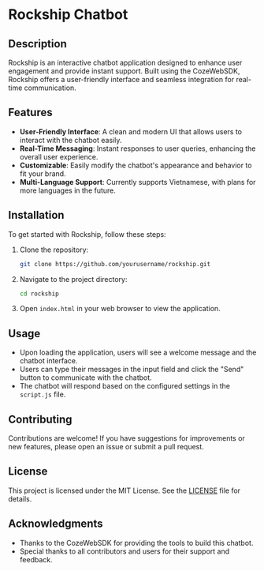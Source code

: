 # Rockship Chatbot

## Description
Rockship is an interactive chatbot application designed to enhance user engagement and provide instant support. Built using the CozeWebSDK, Rockship offers a user-friendly interface and seamless integration for real-time communication.

## Features
- **User-Friendly Interface**: A clean and modern UI that allows users to interact with the chatbot easily.
- **Real-Time Messaging**: Instant responses to user queries, enhancing the overall user experience.
- **Customizable**: Easily modify the chatbot's appearance and behavior to fit your brand.
- **Multi-Language Support**: Currently supports Vietnamese, with plans for more languages in the future.

## Installation
To get started with Rockship, follow these steps:

1. Clone the repository:
   ```bash
   git clone https://github.com/yourusername/rockship.git
   ```
2. Navigate to the project directory:
   ```bash
   cd rockship
   ```
3. Open `index.html` in your web browser to view the application.

## Usage
- Upon loading the application, users will see a welcome message and the chatbot interface.
- Users can type their messages in the input field and click the "Send" button to communicate with the chatbot.
- The chatbot will respond based on the configured settings in the `script.js` file.

## Contributing
Contributions are welcome! If you have suggestions for improvements or new features, please open an issue or submit a pull request.

## License
This project is licensed under the MIT License. See the [LICENSE](LICENSE) file for details.

## Acknowledgments
- Thanks to the CozeWebSDK for providing the tools to build this chatbot.
- Special thanks to all contributors and users for their support and feedback.